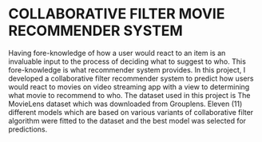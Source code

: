 # COLLABORATIVE FILTER MOVIE RECOMMENDER SYSTEM
Having fore-knowledge of how a user would react to an item is an invaluable input to the process of deciding what to suggest to who. This fore-knowledge is what recommender system provides. In this project, I developed a collaborative filter recommender system to predict how users would react to movies on video streaming app with a view to determining what movie to recommend to who. The dataset used in this project is The MovieLens dataset which was downloaded from Grouplens. Eleven (11) different models which are based on various variants of collaborative filter algorithm were fitted to the dataset and the best model was selected for predictions.
